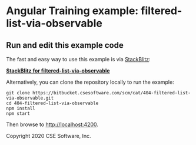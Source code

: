 # Angular Training example: filtered-list-via-observable

## Run and edit this example code

The fast and easy way to use this example is via
[StackBlitz](https://stackblitz.io/):

**[StackBlitz for filtered-list-via-observable](https://stackblitz.com/github/CSE-DEV-0128/CSE-Angular_Training_404)**

Alternatively, you can clone the repository locally to run the example:

```
git clone https://bitbucket.csesoftware.com/scm/cat/404-filtered-list-via-observable.git
cd 404-filtered-list-via-observable
npm install
npm start
```

Then browse to [http://localhost:4200](http://localhost:4200).

Copyright 2020 CSE Software, Inc.
